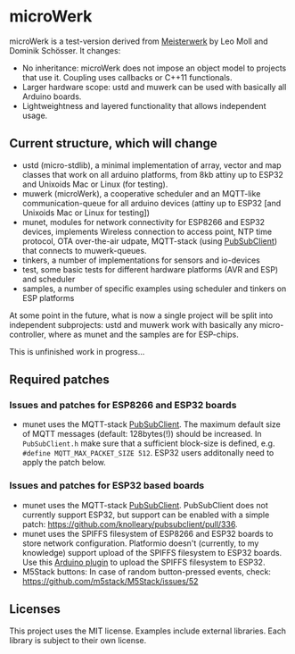 # microWerk

microWerk is a test-version derived from [Meisterwerk](https://github.com/YeaSoft/MeisterWerk) by Leo Moll and Dominik Schösser. It changes:

* No inheritance: microWerk does not impose an object model to projects that use it. Coupling uses callbacks or C++11 functionals.
* Larger hardware scope: ustd and muwerk can be used with basically all Arduino boards.
* Lightweightness and layered functionality that allows independent usage.

## Current structure, which will change

* ustd (micro-stdlib), a minimal implementation of array, vector and map classes that work on all arduino platforms, from 8kb attiny up to ESP32 and Unixoids Mac or Linux (for testing).
* muwerk (microWerk), a cooperative scheduler and an MQTT-like communication-queue for all arduino devices (attiny up to ESP32 [and Unixoids Mac or Linux for testing])
* munet, modules for network connectivity for ESP8266 and ESP32 devices, implements Wireless connection to access point, NTP time protocol, OTA over-the-air udpate, MQTT-stack (using [PubSubClient](https://github.com/knolleary/pubsubclient)) that connects to muwerk-queues.
* tinkers, a number of implementations for sensors and io-devices
* test, some basic tests for different hardware platforms (AVR and ESP) and scheduler
* samples, a number of specific examples using scheduler and tinkers on ESP platforms

At some point in the future, what is now a single project will be split into independent subprojects: ustd and muwerk work with basically any micro-controller, where as munet and the samples are for ESP-chips.

This is unfinished work in progress...

## Required patches

### Issues and patches for ESP8266 and ESP32 boards

* munet uses the MQTT-stack [PubSubClient](https://github.com/knolleary/pubsubclient). The maximum default size of MQTT messages (default: 128bytes(!)) should be increased. In `PubSubClient.h` make sure that a sufficient block-size is defined, e.g. `#define MQTT_MAX_PACKET_SIZE 512`. ESP32 users additonally need to apply the patch below.

### Issues and patches for ESP32 based boards

* munet uses the MQTT-stack [PubSubClient](https://github.com/knolleary/pubsubclient). PubSubClient does not currently support ESP32, but support can be enabled with a simple patch: <https://github.com/knolleary/pubsubclient/pull/336>. 
* munet uses the SPIFFS filesystem of ESP8266 and ESP32 boards to store network configuration. Platformio doesn't (currently, to my knowledge) support upload of the SPIFFS filesystem to ESP32 boards. Use this [Arduino plugin](https://github.com/me-no-dev/arduino-esp32fs-plugin) to upload the SPIFFS filesystem to ESP32.
* M5Stack buttons: In case of random button-pressed events, check: <https://github.com/m5stack/M5Stack/issues/52>

## Licenses

This project uses the MIT license. Examples include external libraries. Each library is subject to their own license.
